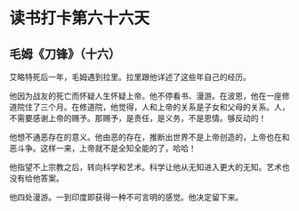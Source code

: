 # 读书打卡第六十六天

## 毛姆《刀锋》（十六）

艾略特死后一年，毛姆遇到拉里。拉里跟他详述了这些年自己的经历。

他因为战友的死亡而怀疑人生怀疑上帝。他不停看书、漫游。在波恩，他在一座修道院住了三个月。在修道院，他觉得，人和上帝的关系是子女和父母的关系。人，不需要感谢上帝的赐予。那赐予，是责任，是义务，不是恩情。够反动的！

他想不通恶存在的意义。他由恶的存在，推断出世界不是上帝创造的，上帝也在和恶斗争。这样一来，上帝就不是全知全能的了，哈哈！

他指望不上宗教之后，转向科学和艺术。科学让他从无知进入更大的无知。艺术也没有给他答案。

他四处漫游。一到印度即获得一种不可言明的感觉。他决定留下来。
